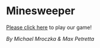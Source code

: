 # Minesweeper

[Please click here](https://mmroczka.github.io/minesweeper/) to play our game!

_By Michael Mroczka & Max Petretta_
